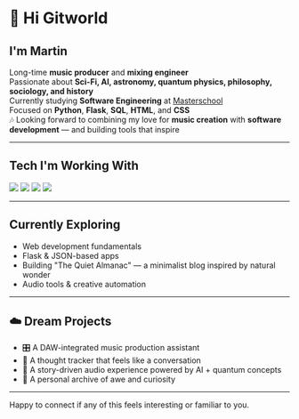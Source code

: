 # 👋 Hi Gitworld

## I'm Martin

Long-time **music producer** and **mixing engineer**  
Passionate about **Sci-Fi, AI, astronomy, quantum physics, philosophy, sociology, and history**  
Currently studying **Software Engineering** at [Masterschool](https://www.masterschool.com)  
Focused on **Python**, **Flask**, **SQL**, **HTML**, and **CSS**  
🎶 Looking forward to combining my love for **music creation** with **software development** — and building tools that inspire

---

## Tech I'm Working With

<p>
  <img src="https://img.shields.io/badge/-Python-3776AB?style=for-the-badge&logo=python&logoColor=white">
  <img src="https://img.shields.io/badge/-Flask-000000?style=for-the-badge&logo=flask&logoColor=white">
  <img src="https://img.shields.io/badge/-HTML5-E34F26?style=for-the-badge&logo=html5&logoColor=white">
  <img src="https://img.shields.io/badge/-CSS3-1572B6?style=for-the-badge&logo=css3&logoColor=white">
  
</p>

---

## Currently Exploring

- Web development fundamentals  
- Flask & JSON-based apps 
- Building "The Quiet Almanac" — a minimalist blog inspired by natural wonder
- Audio tools & creative automation  

---

## ☁️ Dream Projects

- 🎛️ A DAW-integrated music production assistant  
- 🧠 A thought tracker that feels like a conversation  
- 🌌 A story-driven audio experience powered by AI + quantum concepts  
- 📖 A personal archive of awe and curiosity

---

Happy to connect if any of this feels interesting or familiar to you.





# 
